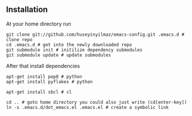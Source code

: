 Installation
------------

At your home directory run

    git clone git://github.com/huseyinyilmaz/emacs-config.git .emacs.d # clone repo
    cd .emacs.d # get into the newly downloaded repo
    git submodule init # initilize dependency submodules
    git submodule update # update submodules

After that install dependencies

    apt-get install pep8 # python
    apt-get install pyflakes # python

    apt-get install sbcl # cl

    cd .. # goto home directory you could also just write (cd[enter-key])
    ln -s .emacs.d/dot_emacs.el .emacs.el # create a symbolic link
